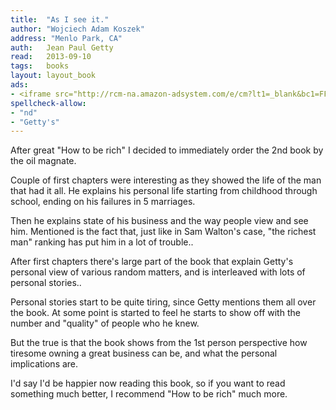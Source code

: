 ```yaml
---
title:	"As I see it."
author: "Wojciech Adam Koszek"
address: "Menlo Park, CA"
auth:	Jean Paul Getty
read:	2013-09-10
tags:	books
layout: layout_book
ads:
- <iframe src="http://rcm-na.amazon-adsystem.com/e/cm?lt1=_blank&bc1=FFFFFF&IS2=1&bg1=FFFFFF&fc1=000000&lc1=FF0000&t=wkoszek-20&o=1&p=8&l=as4&m=amazon&f=ifr&ref=ss_til&asins=0892367008" style="width:120px;height:240px;" scrolling="no" marginwidth="0" marginheight="0" frameborder="0"></iframe>
spellcheck-allow:
- "nd"
- "Getty's"
---
```

After great "How to be rich" I decided to immediately order the 2nd book by
the oil magnate.

Couple of first chapters were interesting as they showed the life of the man
that had it all. He explains his personal life starting from childhood
through school, ending on his failures in 5 marriages.

Then he explains state of his business and the way people view and see him.
Mentioned is the fact that, just like in Sam Walton's case, "the richest
man" ranking has put him in a lot of trouble..

After first chapters there's large part of the book that explain Getty's
personal view of various random matters, and is interleaved with lots of
personal stories..

Personal stories start to be quite tiring, since Getty mentions them all
over the book. At some point is started to feel he starts to show off with
the number and "quality" of people who he knew.

But the true is that the book shows from the 1st person perspective how
tiresome owning a great business can be, and what the personal implications
are.

I'd say I'd be happier now reading this book, so if you want to read
something much better, I recommend "How to be rich" much more.

